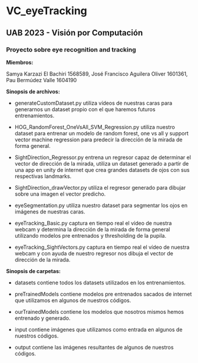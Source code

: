 # VC_eyeTracking

## UAB 2023 - Visión por Computación
### Proyecto sobre eye recognition and tracking


**Miembros:**

Samya Karzazi El Bachiri 1568589,
José Francisco Aguilera Oliver 1601361,
Pau Bermúdez Valle 1604190


**Sinopsis de archivos:**

- generateCustomDataset.py utiliza vídeos de nuestras caras para generarnos un dataset propio con el que haremos futuros entrenamientos.

- HOG_RandomForest_OneVsAll_SVM_Regression.py utiliza nuestro dataset para entrenar un modelo de random forest, one vs all y support vector machine regression para predecir la dirección de la mirada de forma general.

- SightDirection_Regressor.py entrena un regresor capaz de determinar el vector de dirección de la mirada, utiliza un dataset generado a partir de una app en unity de internet que crea grandes datasets de ojos con sus respectivas landmarks.

- SightDirection_drawVector.py utiliza el regresor generado para dibujar sobre una imagen el vector predicho.

- eyeSegmentation.py utiliza nuestro dataset para segmentar los ojos en imágenes de nuestras caras.

- eyeTracking_Basic.py captura en tiempo real el vídeo de nuestra webcam y determina la dirección de la mirada de forma general utilizando modelos pre entrenados y thresholding de la pupila.

- eyeTracking_SightVectors.py captura en tiempo real el vídeo de nuestra webcam y con ayuda de nuestro regresor nos dibuja el vector de dirección de la mirada.


**Sinopsis de carpetas:**

- datasets contiene todos los datasets utilizados en los entrenamientos.

- preTrainedModels contiene modelos pre entrenados sacados de internet que utilizamos en algunos de nuestros códigos.

- ourTrainedModels contiene los modelos que nosotros mismos hemos entrenado y generado.

- input contiene imágenes que utilizamos como entrada en algunos de nuestros códigos.

- output contiene las imágenes resultantes de algunos de nuestros códigos.

